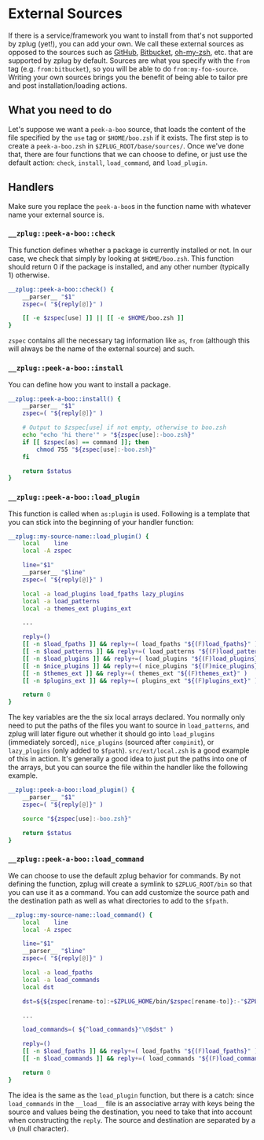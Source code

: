 # External Sources

If there is a service/framework you want to install from that's not supported
by zplug (yet!), you can add your own. We call these external sources as
opposed to the sources such as [GitHub](https://github.com),
[Bitbucket](https://bitbucket.org),
[oh-my-zsh](https://github.com/robbyrussell/oh-my-zsh), etc. that are
supported by zplug by default. Sources are what you specify with the `from`
tag (e.g. `from:bitbucket`), so you will be able to do `from:my-foo-source`.
Writing your own sources brings you the benefit of being able to tailor pre
and post installation/loading actions.

## What you need to do

Let's suppose we want a `peek-a-boo` source, that loads the content of the
file specified by the `use` tag or `$HOME/boo.zsh` if it exists. The first
step is to create a `peek-a-boo.zsh` in `$ZPLUG_ROOT/base/sources/`. Once we've
done that, there are four functions that we can choose to define, or just use
the default action: `check`, `install`, `load_command`, and `load_plugin`.

## Handlers

Make sure you replace the `peek-a-boo`s in the function name with whatever
name your external source is.

### `__zplug::peek-a-boo::check`

This function defines whether a package is currently installed or not. In our
case, we check that simply by looking at `$HOME/boo.zsh`. This function should
return 0 if the package is installed, and any other number (typically 1)
otherwise.

```zsh
__zplug::peek-a-boo::check() {
    __parser__ "$1"
    zspec=( "${reply[@]}" )

    [[ -e $zspec[use] ]] || [[ -e $HOME/boo.zsh ]]
}
```

`zspec` contains all the necessary tag information like `as`, `from` (although
this will always be the name of the external source) and such.

### `__zplug::peek-a-boo::install`

You can define how you want to install a package.

```zsh
__zplug::peek-a-boo::install() {
    __parser__ "$1"
    zspec=( "${reply[@]}" )

    # Output to $zspec[use] if not empty, otherwise to boo.zsh
    echo "echo 'hi there'" > "${zspec[use]:-boo.zsh}"
    if [[ $zspec[as] == command ]]; then
        chmod 755 "${zspec[use]:-boo.zsh}"
    fi

    return $status
}
```

### `__zplug::peek-a-boo::load_plugin`

This function is called when `as:plugin` is used. Following is a template that
you can stick into the beginning of your handler function:

```zsh
__zplug::my-source-name::load_plugin() {
    local    line
    local -A zspec

    line="$1"
    __parser__ "$line"
    zspec=( "${reply[@]}" )

    local -a load_plugins load_fpaths lazy_plugins
    local -a load_patterns
    local -a themes_ext plugins_ext

    ...

    reply=()
    [[ -n $load_fpaths ]] && reply+=( load_fpaths "${(F)load_fpaths}" )
    [[ -n $load_patterns ]] && reply+=( load_patterns "${(F)load_patterns}" )
    [[ -n $load_plugins ]] && reply+=( load_plugins "${(F)load_plugins}" )
    [[ -n $nice_plugins ]] && reply+=( nice_plugins "${(F)nice_plugins}" )
    [[ -n $themes_ext ]] && reply+=( themes_ext "${(F)themes_ext}" )
    [[ -n $plugins_ext ]] && reply+=( plugins_ext "${(F)plugins_ext}" )

    return 0
}
```

The key variables are the the six local arrays declared. You normally only
need to put the paths of the files you want to source in `load_patterns`, and
zplug will later figure out whether it should go into `load_plugins`
(immediately sorced), `nice_plugins` (sourced after `compinit`), or
`lazy_plugins` (only added to `$fpath`). `src/ext/local.zsh` is a good example
of this in action. It's generally a good idea to just put the paths into one
of the arrays, but you can source the file within the handler like the
following example.


```zsh
__zplug::peek-a-boo::load_plugin() {
    __parser__ "$1"
    zspec=( "${reply[@]}" )

    source "${zspec[use]:-boo.zsh}"

    return $status
}
```

### `__zplug::peek-a-boo::load_command`

We can choose to use the default zplug behavior for commands. By not defining
the function, zplug will create a symlink to `$ZPLUG_ROOT/bin` so that you can
use it as a command. You can add customize the source path and the destination
path as well as what directories to add to the `$fpath`.

```zsh
__zplug::my-source-name::load_command() {
    local    line
    local -A zspec

    line="$1"
    __parser__ "$line"
    zspec=( "${reply[@]}" )

    local -a load_fpaths
    local -a load_commands
    local dst

    dst=${${zspec[rename-to]:+$ZPLUG_HOME/bin/$zspec[rename-to]}:-"$ZPLUG_HOME/bin"}

    ...

    load_commands=( ${^load_commands}"\0$dst" )

    reply=()
    [[ -n $load_fpaths ]] && reply+=( load_fpaths "${(F)load_fpaths}" )
    [[ -n $load_commands ]] && reply+=( load_commands "${(F)load_commands}" )

    return 0
}
```

The idea is the same as the `load_plugin` function, but there is a catch:
since `load_commands` in the `__load__` file is an associative array with keys
being the source and values being the destination, you need to take that into
account when constructing the `reply`. The source and destination are
separated by a `\0` (null character).
